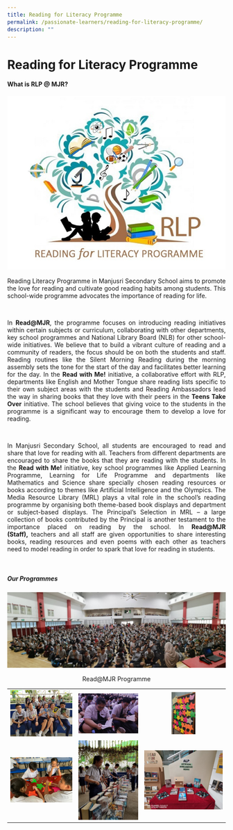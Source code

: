 ```yaml
---
title: Reading for Literacy Programme
permalink: /passionate-learners/reading-for-literacy-programme/
description: ""
---
```

# Reading for Literacy Programme

#### **What is RLP @ MJR?**

![](/images/Passionate%20Learners/Reading%20for%20Literacy%20Programme/00%20MJR%20RLP%20Logo.jpg)


<p style="text-align: justify;">Reading Literacy Programme in Manjusri Secondary School aims to promote the love for reading and cultivate good reading habits among students. This school-wide programme advocates the importance of reading for life.</p>   

<p style="text-align: justify;">In <b>Read@MJR</b>, the programme focuses on introducing reading initiatives within certain subjects or curriculum, collaborating with other departments, key school programmes and National Library Board (NLB) for other school-wide initiatives. We believe that to build a vibrant culture of reading and a community of readers, the focus should be on both the students and staff. Reading routines like the Silent Morning Reading during the morning assembly sets the tone for the start of the day and facilitates better learning for the day. In the <b>Read with Me!</b> initiative, a collaborative effort with RLP, departments like English and Mother Tongue share reading lists specific to their own subject areas with the students and Reading Ambassadors lead the way in sharing books that they love with their peers in the <b>Teens Take Over</b> initiative. The school believes that giving voice to the students in the programme is a significant way to encourage them to develop a love for reading.  </p>   

<p style="text-align: justify;">In Manjusri Secondary School, all students are encouraged to read and share that love for reading with all. Teachers from different departments are encouraged to share the books that they are reading with the students. In the <b>Read with Me!</b> initiative, key school programmes like Applied Learning Programme, Learning for Life Programme and departments like Mathematics and Science share specially chosen reading resources or books according to themes like Artificial Intelligence and the Olympics. The Media Resource Library (MRL) plays a vital role in the school’s reading programme by organising both theme-based book displays and department or subject-based displays. The Principal’s Selection in MRL – a large collection of books contributed by the Principal is another testament to the importance placed on reading by the school. In <b>Read@MJR (Staff),</b> teachers and all staff are given opportunities to share interesting books, reading resources and even poems with each other as teachers need to model reading in order to spark that love for reading in students.   </p>      

##### **Our Programmes**

![](/images/Passionate%20Learners/Reading%20for%20Literacy%20Programme/01%20Read@MJR%20Programme.jpg) 
<center>Read@MJR Programme</center>


|   |   |   |
|:----:|:---:|:---:|
|  ![](/images/Passionate%20Learners/Reading%20for%20Literacy%20Programme/7%20Sharing%20their%20love%20for%20reading.jpg)     |   ![](/images/Passionate%20Learners/Reading%20for%20Literacy%20Programme/02%20Silent%20Reading%20during%20Morning%20Assembly.jpg)  | <img src="/images/Passionate%20Learners/Reading%20for%20Literacy%20Programme/03%20World%20Book%20Day%20Display.jpg" style="width:30%">  |
| ![](/images/Passionate%20Learners/Reading%20for%20Literacy%20Programme/04%20Celebrating%20World%20Book%20Day%20(Sharing%20about%20the%20books%20they%20love).jpg) |     ![](/images/Passionate%20Learners/Reading%20for%20Literacy%20Programme/05%20Books%202%20Go@MJR.jpg)      |  ![](/images/Passionate%20Learners/Reading%20for%20Literacy%20Programme/06%20Read%20with%20Me!%20(ALP%20Display).jpeg)     |